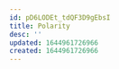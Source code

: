 ```yaml
---
id: pD6LODEt_tdQF3D9gEbsI
title: Polarity
desc: ''
updated: 1644961726966
created: 1644961726966
---
```


